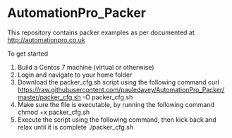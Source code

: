 # AutomationPro_Packer
This repository contains packer examples as per documented at http://automationpro.co.uk

To get started
1. Build a Centos 7 machine (virtual or otherwise)
2. Login and navigate to your home folder
3. Download the packer_cfg.sh script using the following command
     curl https://raw.githubusercontent.com/pauledavey/AutomationPro_Packer/master/packer_cfg.sh -O packer_cfg.sh
4. Make sure the file is executable, by running the following command
     chmod +x packer_cfg.sh
5. Execute the script using the following command, then kick back and relax until it is complete
     ./packer_cfg.sh
